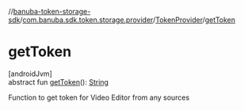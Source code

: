 //[banuba-token-storage-sdk](../../../index.md)/[com.banuba.sdk.token.storage.provider](../index.md)/[TokenProvider](index.md)/[getToken](get-token.md)

# getToken

[androidJvm]\
abstract fun [getToken](get-token.md)(): [String](https://kotlinlang.org/api/latest/jvm/stdlib/kotlin/-string/index.html)

Function to get token for Video Editor from any sources

